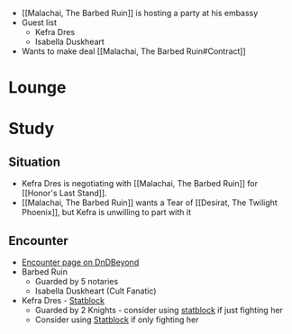 
* [[Malachai, The Barbed Ruin]] is hosting a party at his embassy
* Guest list
	* Kefra Dres
	* Isabella Duskheart
* Wants to make deal [[Malachai, The Barbed Ruin#Contract]]

# Lounge

# Study

## Situation

* Kefra Dres is negotiating with [[Malachai, The Barbed Ruin]] for [[Honor's Last Stand]].
* [[Malachai, The Barbed Ruin]] wants a Tear of [[Desirat, The Twilight Phoenix]], but Kefra is unwilling to part with it

## Encounter

* [Encounter page on DnDBeyond](https://www.dndbeyond.com/encounters/afd3ef71-ab30-4277-98a2-4562eba3fa25)
* Barbed Ruin
	* Guarded by 5 notaries
	* Isabella Duskheart (Cult Fanatic)
* Kefra Dres - [Statblock](https://www.dndbeyond.com/monsters/4485775-argan-rael)
	* Guarded by 2 Knights - consider using [statblock](https://www.dndbeyond.com/monsters/4485983-radlee-thugram) if just fighting her
	* Consider using [Statblock](https://www.dndbeyond.com/monsters/4485775-argan-rael) if only fighting her